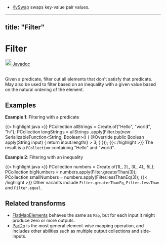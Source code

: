 * [KvSwap](/documentation/transforms/java/elementwise/kvswap) swaps key-value pair values.
---
title: "Filter"
---
<!--
Licensed under the Apache License, Version 2.0 (the "License");
you may not use this file except in compliance with the License.
You may obtain a copy of the License at

http://www.apache.org/licenses/LICENSE-2.0

Unless required by applicable law or agreed to in writing, software
distributed under the License is distributed on an "AS IS" BASIS,
WITHOUT WARRANTIES OR CONDITIONS OF ANY KIND, either express or implied.
See the License for the specific language governing permissions and
limitations under the License.
-->
# Filter
<table align="left">
    <a target="_blank" class="button"
        href="https://beam.apache.org/releases/javadoc/current/index.html?org/apache/beam/sdk/transforms/Filter.html">
      <img src="https://beam.apache.org/images/logos/sdks/java.png" width="20px" height="20px"
           alt="Javadoc" />
     Javadoc
    </a>
</table>
<br><br>


Given a predicate, filter out all elements that don't satisfy that predicate.
May also be used to filter based on an inequality with a given value based
on the natural ordering of the element.

## Examples
**Example 1**: Filtering with a predicate

{{< highlight java >}}
PCollection<String> allStrings = Create.of("Hello", "world", "hi");
PCollection<String> longStrings = allStrings
    .apply(Filter.by(new SerializableFunction<String, Boolean>() {
      @Override
      public Boolean apply(String input) {
        return input.length() > 3;
      }
    }));
{{< /highlight >}}
The result is a `PCollection` containing "Hello" and "world".

**Example 2**: Filtering with an inequality

{{< highlight java >}}
PCollection<Long> numbers = Create.of(1L, 2L, 3L, 4L, 5L);
PCollection<Long> bigNumbers = numbers.apply(Filter.greaterThan(3));
PCollection<Long> smallNumbers = numbers.apply(Filter.lessThanEq(3));
{{< /highlight >}}
Other variants include `Filter.greaterThanEq`, `Filter.lessThan` and `Filter.equal`.

## Related transforms 
* [FlatMapElements](/documentation/transforms/java/elementwise/flatmapelements) behaves the same as `Map`, but for
  each input it might produce zero or more outputs.
* [ParDo](/documentation/transforms/java/elementwise/pardo) is the most general element-wise mapping
  operation, and includes other abilities such as multiple output collections and side-inputs. 
